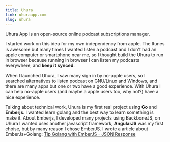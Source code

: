 ```yaml
---
title: Uhura
link: uhuraapp.com
slug: uhura
---
```


Uhura App is an open-source online podcast subscriptions manager.

I started work on this idea for my own independency from apple. The Itunes is awesome but many times I wanted listen a podcast and I don't had an apple computer or smartphone near me, so I thought build the Uhura to run in browser because running in browser I can listen my podcasts everywhere, and **keep it synced**.

When I launched Uhura, I saw many sign in by no-apple users, so I searched alternatives to listen podcast on GNU/Linux and Windows, and there are many apps but one or two have a good experience. With Uhura I can help no-apple users (and maybe a apple users too, why not?) have a nice experience.

Talking about technical work, Uhura is my first real project using **Go** and **Emberjs**. I wanted learn golang and the best way to learn something is make it. About Emberjs, I developed many projects using BackboneJS, on Uhura I wanted uses another javascript framework, **AngularJS** was my first choise, but by many reason I chose EmberJS. I wrote a article about EmberJs+Golang: [Tip Golang with EmberJS - JSON Response](http://dukex.svbtle.com/tip-golang-with-emberjs-json-response)
